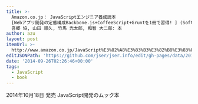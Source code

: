 ```yaml
---
title: >-
  Amazon.co.jp： JavaScriptエンジニア養成読本
  [Webアプリ開発の定番構成Backbone.js+CoffeeScript+Gruntを1冊で習得! ] (Software Design plus):
  吾郷 協, 山田 順久, 竹馬 光太郎, 和智 大二郎: 本
author: azu
layout: post
itemUrl: >-
  http://www.amazon.co.jp/JavaScript%E3%82%A8%E3%83%B3%E3%82%B8%E3%83%8B%E3%82%A2%E9%A4%8A%E6%88%90%E8%AA%AD%E6%9C%AC-Web%E3%82%A2%E3%83%97%E3%83%AA%E9%96%8B%E7%99%BA%E3%81%AE%E5%AE%9A%E7%95%AA%E6%A7%8B%E6%88%90Backbone-js-CoffeeScript-Grunt%E3%82%921%E5%86%8A%E3%81%A7%E7%BF%92%E5%BE%97-Software/dp/4774167975
editJSONPath: 'https://github.com/jser/jser.info/edit/gh-pages/data/2014/09/index.json'
date: '2014-09-26T02:26:46+00:00'
tags:
  - JavaScript
  - book
---
```

2014年10月18日 発売
JavaScript開発のムック本
